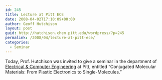 ```yaml
---
id: 245
title: Lecture at Pitt ECE
date: 2008-04-02T17:10:09+00:00
author: Geoff Hutchison
layout: post
guid: http://hutchison.chem.pitt.edu/wordpress/?p=245
permalink: /2008/04/lecture-at-pitt-ece/
categories:
  - Seminar
---
```

Today, Prof. Hutchison was invited to give a seminar in the department of [Electrical & Computer Engineering](http://www.engr2.pitt.edu/electrical/) at Pitt, entitled &#8220;Conjugated Molecular Materials: From Plastic Electronics to Single-Molecules.&#8221;
